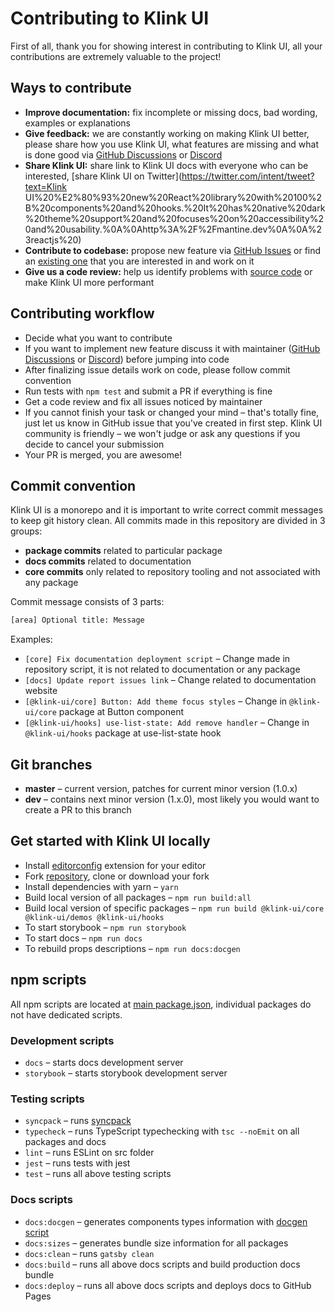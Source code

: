 # Contributing to Klink UI

First of all, thank you for showing interest in contributing to Klink UI, all your contributions are extremely valuable to the project!

## Ways to contribute

- **Improve documentation:** fix incomplete or missing docs, bad wording, examples or explanations
- **Give feedback:** we are constantly working on making Klink UI better, please share how you use Klink UI, what features are missing and what is done good via [GitHub Discussions](https://github.com/mantinedev/klink-ui/discussions/new) or [Discord](https://discord.gg/wbH82zuWMN)
- **Share Klink UI:** share link to Klink UI docs with everyone who can be interested, [share Klink UI on Twitter](https://twitter.com/intent/tweet?text=Klink UI%20%E2%80%93%20new%20React%20library%20with%20100%2B%20components%20and%20hooks.%20It%20has%20native%20dark%20theme%20support%20and%20focuses%20on%20accessibility%20and%20usability.%0A%0Ahttp%3A%2F%2Fmantine.dev%0A%0A%23reactjs%20)
- **Contribute to codebase:** propose new feature via [GitHub Issues](https://github.com/mantinedev/klink-ui/issues/new) or find an [existing one](https://github.com/mantinedev/klink-ui/labels/help%20wanted) that you are interested in and work on it
- **Give us a code review:** help us identify problems with [source code](https://github.com/mantinedev/klink-ui/tree/master/src) or make Klink UI more performant

## Contributing workflow

- Decide what you want to contribute
- If you want to implement new feature discuss it with maintainer ([GitHub Discussions](https://github.com/mantinedev/klink-ui/discussions/new) or [Discord](https://discord.gg/wbH82zuWMN)) before jumping into code
- After finalizing issue details work on code, please follow commit convention
- Run tests with `npm test` and submit a PR if everything is fine
- Get a code review and fix all issues noticed by maintainer
- If you cannot finish your task or changed your mind – that's totally fine, just let us know in GitHub issue that you've created in first step. Klink UI community is friendly – we won't judge or ask any questions if you decide to cancel your submission
- Your PR is merged, you are awesome!

## Commit convention

Klink UI is a monorepo and it is important to write correct commit messages to keep git history clean.
All commits made in this repository are divided in 3 groups:

- **package commits** related to particular package
- **docs commits** related to documentation
- **core commits** only related to repository tooling and not associated with any package

Commit message consists of 3 parts:

```bash
[area] Optional title: Message
```

Examples:

- `[core] Fix documentation deployment script` – Change made in repository script, it is not related to documentation or any package
- `[docs] Update report issues link` – Change related to documentation website
- `[@klink-ui/core] Button: Add theme focus styles` – Change in `@klink-ui/core` package at Button component
- `[@klink-ui/hooks] use-list-state: Add remove handler` – Change in `@klink-ui/hooks` package at use-list-state hook

## Git branches

- **master** – current version, patches for current minor version (1.0.x)
- **dev** – contains next minor version (1.x.0), most likely you would want to create a PR to this branch

## Get started with Klink UI locally

- Install [editorconfig](https://editorconfig.org/) extension for your editor
- Fork [repository](https://github.com/mantinedev/klink-ui), clone or download your fork
- Install dependencies with yarn – `yarn`
- Build local version of all packages – `npm run build:all`
- Build local version of specific packages – `npm run build @klink-ui/core @klink-ui/demos @klink-ui/hooks`
- To start storybook – `npm run storybook`
- To start docs – `npm run docs`
- To rebuild props descriptions – `npm run docs:docgen`

## npm scripts

All npm scripts are located at [main package.json](https://github.com/mantinedev/klink-ui/blob/master/package.json),
individual packages do not have dedicated scripts.

### Development scripts

- `docs` – starts docs development server
- `storybook` – starts storybook development server

### Testing scripts

- `syncpack` – runs [syncpack](https://www.npmjs.com/package/syncpack)
- `typecheck` – runs TypeScript typechecking with `tsc --noEmit` on all packages and docs
- `lint` – runs ESLint on src folder
- `jest` – runs tests with jest
- `test` – runs all above testing scripts

### Docs scripts

- `docs:docgen` – generates components types information with [docgen script](https://github.com/mantinedev/klink-ui/blob/master/scripts/docgen.ts)
- `docs:sizes` – generates bundle size information for all packages
- `docs:clean` – runs `gatsby clean`
- `docs:build` – runs all above docs scripts and build production docs bundle
- `docs:deploy` – runs all above docs scripts and deploys docs to GitHub Pages
